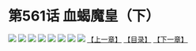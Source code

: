 # 第561话 血蝎魔皇（下）
![](https://mhpic.xiaomingtaiji.net/comic/D/斗破苍穹拆分版/561话/1.jpg-zymk.middle.webp)
![](https://mhpic.xiaomingtaiji.net/comic/D/斗破苍穹拆分版/561话/2.jpg-zymk.middle.webp)
![](https://mhpic.xiaomingtaiji.net/comic/D/斗破苍穹拆分版/561话/3.jpg-zymk.middle.webp)
![](https://mhpic.xiaomingtaiji.net/comic/D/斗破苍穹拆分版/561话/4.jpg-zymk.middle.webp)
![](https://mhpic.xiaomingtaiji.net/comic/D/斗破苍穹拆分版/561话/5.jpg-zymk.middle.webp)
![](https://mhpic.xiaomingtaiji.net/comic/D/斗破苍穹拆分版/561话/6.jpg-zymk.middle.webp)
![](https://mhpic.xiaomingtaiji.net/comic/D/斗破苍穹拆分版/561话/7.jpg-zymk.middle.webp)
![](https://mhpic.xiaomingtaiji.net/comic/D/斗破苍穹拆分版/561话/8.jpg-zymk.middle.webp)
[【上一章】](./560.md)
[【目录】](./READMD.md)
[【下一章】](./562.md)
